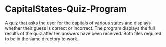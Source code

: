 # CapitalStates-Quiz-Program
A quiz that asks the user for the capitals of various states and displays whether their guess is correct or incorrect.
The program displays the full results of the quiz after ten answers have been received. Both files required to be in the same directory to work. 
